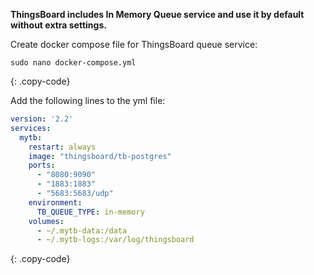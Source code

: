 **ThingsBoard includes In Memory Queue service and use it by default without extra settings.**

Create docker compose file for ThingsBoard queue service:

```text
sudo nano docker-compose.yml
```
{: .copy-code}

Add the following lines to the yml file:

```yml
version: '2.2'
services:
  mytb:
    restart: always
    image: "thingsboard/tb-postgres"
    ports:
      - "8080:9090"
      - "1883:1883"
      - "5683:5683/udp"
    environment:
      TB_QUEUE_TYPE: in-memory
    volumes:
      - ~/.mytb-data:/data
      - ~/.mytb-logs:/var/log/thingsboard
```
{: .copy-code}
